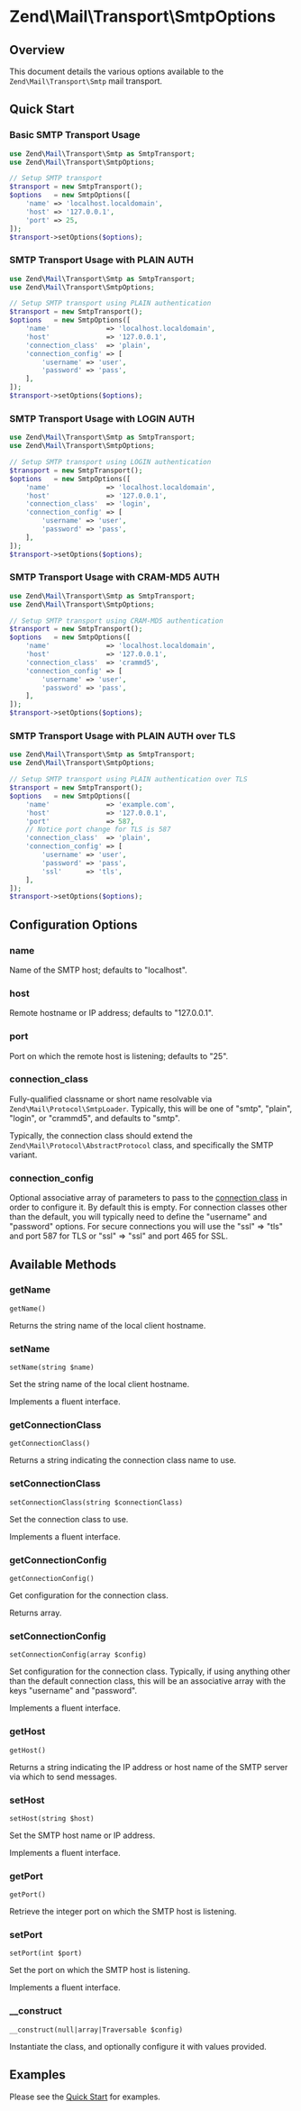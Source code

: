 # Zend\\Mail\\Transport\\SmtpOptions

## Overview

This document details the various options available to the `Zend\Mail\Transport\Smtp` mail
transport.

## Quick Start

### Basic SMTP Transport Usage

```php
use Zend\Mail\Transport\Smtp as SmtpTransport;
use Zend\Mail\Transport\SmtpOptions;

// Setup SMTP transport
$transport = new SmtpTransport();
$options   = new SmtpOptions([
    'name' => 'localhost.localdomain',
    'host' => '127.0.0.1',
    'port' => 25,
]);
$transport->setOptions($options);
```

### SMTP Transport Usage with PLAIN AUTH

```php
use Zend\Mail\Transport\Smtp as SmtpTransport;
use Zend\Mail\Transport\SmtpOptions;

// Setup SMTP transport using PLAIN authentication
$transport = new SmtpTransport();
$options   = new SmtpOptions([
    'name'              => 'localhost.localdomain',
    'host'              => '127.0.0.1',
    'connection_class'  => 'plain',
    'connection_config' => [
        'username' => 'user',
        'password' => 'pass',
    ],
]);
$transport->setOptions($options);
```

### SMTP Transport Usage with LOGIN AUTH

```php
use Zend\Mail\Transport\Smtp as SmtpTransport;
use Zend\Mail\Transport\SmtpOptions;

// Setup SMTP transport using LOGIN authentication
$transport = new SmtpTransport();
$options   = new SmtpOptions([
    'name'              => 'localhost.localdomain',
    'host'              => '127.0.0.1',
    'connection_class'  => 'login',
    'connection_config' => [
        'username' => 'user',
        'password' => 'pass',
    ],
]);
$transport->setOptions($options);
```

### SMTP Transport Usage with CRAM-MD5 AUTH

```php
use Zend\Mail\Transport\Smtp as SmtpTransport;
use Zend\Mail\Transport\SmtpOptions;

// Setup SMTP transport using CRAM-MD5 authentication
$transport = new SmtpTransport();
$options   = new SmtpOptions([
    'name'              => 'localhost.localdomain',
    'host'              => '127.0.0.1',
    'connection_class'  => 'crammd5',
    'connection_config' => [
        'username' => 'user',
        'password' => 'pass',
    ],
]);
$transport->setOptions($options);
```

### SMTP Transport Usage with PLAIN AUTH over TLS

```php
use Zend\Mail\Transport\Smtp as SmtpTransport;
use Zend\Mail\Transport\SmtpOptions;

// Setup SMTP transport using PLAIN authentication over TLS
$transport = new SmtpTransport();
$options   = new SmtpOptions([
    'name'              => 'example.com',
    'host'              => '127.0.0.1',
    'port'              => 587,
    // Notice port change for TLS is 587
    'connection_class'  => 'plain',
    'connection_config' => [
        'username' => 'user',
        'password' => 'pass',
        'ssl'      => 'tls',
    ],
]);
$transport->setOptions($options);
```

## Configuration Options

### name
Name of the SMTP host; defaults to "localhost".

### host

Remote hostname or IP address; defaults to "127.0.0.1".

### port

Port on which the remote host is listening; defaults to "25".

### connection\_class

Fully-qualified classname or short name resolvable via `Zend\Mail\Protocol\SmtpLoader`. Typically,
this will be one of "smtp", "plain", "login", or "crammd5", and defaults to "smtp".

Typically, the connection class should extend the `Zend\Mail\Protocol\AbstractProtocol` class, and
specifically the SMTP variant.

### connection\_config

Optional associative array of parameters to pass to the [connection
class](#connection_class) in order to configure it. By default this is empty.
For connection classes other than the default, you will typically need to define
the "username" and "password" options. For secure connections you will use the
"ssl" =&gt; "tls" and port 587 for TLS or "ssl" =&gt; "ssl" and port 465 for
SSL.

## Available Methods

### getName

`getName()`

Returns the string name of the local client hostname.

### setName

`setName(string $name)`

Set the string name of the local client hostname.

Implements a fluent interface.

### getConnectionClass

`getConnectionClass()`

Returns a string indicating the connection class name to use.

### setConnectionClass

`setConnectionClass(string $connectionClass)`

Set the connection class to use.

Implements a fluent interface.

### getConnectionConfig

`getConnectionConfig()`

Get configuration for the connection class.

Returns array.

### setConnectionConfig

`setConnectionConfig(array $config)`

Set configuration for the connection class. Typically, if using anything other than the default
connection class, this will be an associative array with the keys "username" and "password".

Implements a fluent interface.

### getHost

`getHost()`

Returns a string indicating the IP address or host name of the SMTP server via which to send
messages.

### setHost

`setHost(string $host)`

Set the SMTP host name or IP address.

Implements a fluent interface.

### getPort

`getPort()`

Retrieve the integer port on which the SMTP host is listening.

### setPort

`setPort(int $port)`

Set the port on which the SMTP host is listening.

Implements a fluent interface.

### \_\_construct

`__construct(null|array|Traversable $config)`

Instantiate the class, and optionally configure it with values provided.

## Examples

Please see the [Quick Start](zend.mail.smtp.options.md) for examples.

